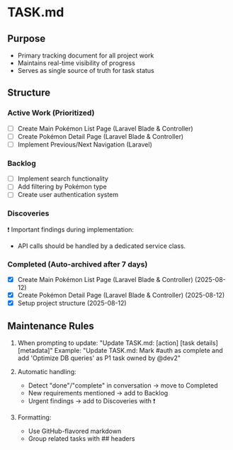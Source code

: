 # TASK.md

## Purpose
- Primary tracking document for all project work
- Maintains real-time visibility of progress
- Serves as single source of truth for task status

## Structure
### Active Work (Prioritized)
- [ ] Create Main Pokémon List Page (Laravel Blade & Controller)
- [ ] Create Pokémon Detail Page (Laravel Blade & Controller)
- [ ] Implement Previous/Next Navigation (Laravel)

### Backlog
- [ ] Implement search functionality
- [ ] Add filtering by Pokémon type
- [ ] Create user authentication system

### Discoveries
❗ Important findings during implementation:
- API calls should be handled by a dedicated service class.

### Completed (Auto-archived after 7 days)
- [x] Create Main Pokémon List Page (Laravel Blade & Controller) (2025-08-12)
- [x] Create Pokémon Detail Page (Laravel Blade & Controller) (2025-08-12)
- [x] Setup project structure (2025-08-12)

## Maintenance Rules
1. When prompting to update:
   "Update TASK.md: [action] [task details] [metadata]"
   Example: 
   "Update TASK.md: Mark #auth as complete and add 'Optimize DB queries' as P1 task owned by @dev2"

2. Automatic handling:
   - Detect "done"/"complete" in conversation → move to Completed
   - New requirements mentioned → add to Backlog
   - Urgent findings → add to Discoveries with ❗

3. Formatting:
   - Use GitHub-flavored markdown
   - Group related tasks with ## headers